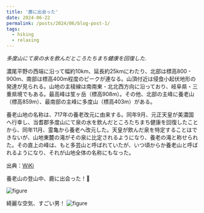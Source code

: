 ```yaml
---
title: '鹿に出会った'
date: 2024-06-22
permalink: /posts/2024/06/blog-post-1/
tags:
  - hiking
  - relaxing
---
```


*多度山にて泉の水を飲んだところたちまち健康を回復した.*

濃尾平野の西端に沿って幅約10km、延長約25kmにわたり、北部は標高800 - 900m、南部は標高400m程度のピークが連なる。山頂付近は侵食小起伏地形の発達が見られる。山地の主稜線は南南東 - 北北西方向に沿っており、岐阜県・三重県境でもある。最高峰は笙ヶ岳（標高908m）。その他、北部の主峰に養老山（標高859m）、最南部の主峰に多度山（標高403m）がある。

養老山地の名称は、717年の養老改元に由来する。同年9月、元正天皇が美濃国へ行幸し、当耆郡多度山にて泉の水を飲んだところたちまち健康を回復したことから、同年11月、霊亀から養老へ改元した。天皇が飲んだ泉を特定することはできないが、山地東麓の滝がその泉に比定されるようになり、養老の滝と称せられた。その直上の峰は、もと多芸山と呼ばれていたが、いつ頃からか養老山と呼ばれるようになり、それが山地全体の名称にもなった。

出典：[WiKi](https://ja.wikipedia.org/wiki/%E9%A4%8A%E8%80%81%E5%B1%B1%E5%9C%B0)

養老山の登山中、鹿に出会った！:deer:

![figure](/images/my_pictures/2024-06-22-1.jpg "鹿に出会ったり")

綺麗な空気、すごい男！
![figure](/images/my_pictures/2024-06-22-2.jpg "すごい男")

